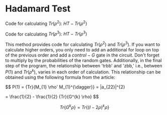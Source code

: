 # Hadamard Test
Code for calculating $Tr(\rho^2)$: $HT - Tr(\rho^2)$

Code for calculating $Tr(\rho^3)$: $HT - Tr(\rho^3)$

This method provides code for calculating $Tr(\rho^2)$ and $Tr(\rho^3)$. If you want to calculate higher orders, you only need to add an additional for loop on top of the previous order and add a $control-G$ gate in the circuit. Don't forget to multiply by the probabilities of the random gates. Additionally, in the final step of the program, the relationship between 'trbb' and 'zbb,' i.e., between $P(1)$ and $Tr(\rho^k)$, varies in each order of calculation. This relationship can be obtained using the following formula from the article:

$$
P(1) = {Tr}\{M_{1} \rho' M_{1}^{\dagger}\} = |a_{22}|^{2}

= \frac{1}{2} - \frac{1}{2} {Tr}\{G^{k} \rho\}
$$

$$
Tr\{G^k\rho\}=Tr\{(I-2\rho)^k\rho\}
$$

​        
